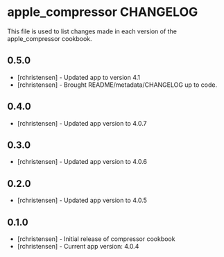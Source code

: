 apple_compressor CHANGELOG
==========================

This file is used to list changes made in each version of the apple_compressor cookbook.

0.5.0
-----
- [rchristensen] - Updated app to version 4.1
- [rchristensen] - Brought README/metadata/CHANGELOG up to code.

0.4.0 
-----
- [rchristensen] - Updated app version to 4.0.7

0.3.0
-----
- [rchristensen] - Updated app version to 4.0.6

0.2.0
-----
- [rchristensen] - Updated app version to 4.0.5

0.1.0
-----
- [rchristensen] - Initial release of compressor cookbook
- [rchristensen] - Current app version: 4.0.4